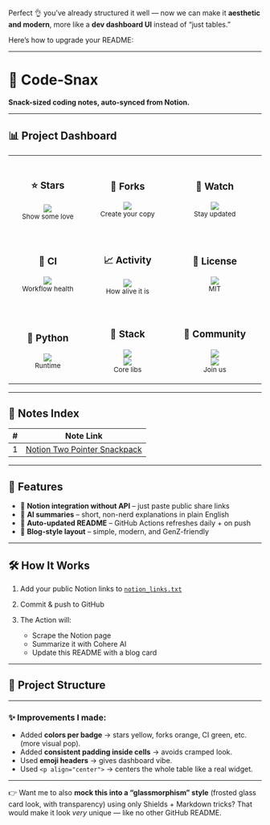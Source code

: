 Perfect 👌 you’ve already structured it well — now we can make it **aesthetic and modern**, more like a **dev dashboard UI** instead of “just tables.”

Here’s how to upgrade your README:

---

# 🍿 Code-Snax

**Snack-sized coding notes, auto-synced from Notion.**

---

## 📊 Project Dashboard

<p align="center">
  <table>
    <tr>
      <td align="center" width="250" style="padding:20px;">
        <h3>⭐ Stars</h3>
        <img src="https://img.shields.io/github/stars/mangopep/leetcode-unlocked-?style=for-the-badge&logo=github&color=yellow" />
        <br/><sub>Show some love</sub>
      </td>
      <td align="center" width="250" style="padding:20px;">
        <h3>🍴 Forks</h3>
        <img src="https://img.shields.io/github/forks/mangopep/leetcode-unlocked-?style=for-the-badge&logo=github&color=orange" />
        <br/><sub>Create your copy</sub>
      </td>
      <td align="center" width="250" style="padding:20px;">
        <h3>👀 Watch</h3>
        <img src="https://img.shields.io/github/watchers/mangopep/leetcode-unlocked-?style=for-the-badge&logo=github&color=blue" />
        <br/><sub>Stay updated</sub>
      </td>
    </tr>
    <tr>
      <td align="center" width="250" style="padding:20px;">
        <h3>🚦 CI</h3>
        <img src="https://img.shields.io/github/actions/workflow/status/mangopep/leetcode-unlocked-/update-readme.yml?label=BUILD&style=for-the-badge&logo=github&color=brightgreen" />
        <br/><sub>Workflow health</sub>
      </td>
      <td align="center" width="250" style="padding:20px;">
        <h3>📈 Activity</h3>
        <img src="https://img.shields.io/github/commit-activity/m/mangopep/leetcode-unlocked-?style=for-the-badge&logo=git&color=purple" />
        <br/><sub>How alive it is</sub>
      </td>
      <td align="center" width="250" style="padding:20px;">
        <h3>🪪 License</h3>
        <img src="https://img.shields.io/github/license/mangopep/leetcode-unlocked-?style=for-the-badge&color=grey" />
        <br/><sub>MIT</sub>
      </td>
    </tr>
    <tr>
      <td align="center" width="250" style="padding:20px;">
        <h3>🐍 Python</h3>
        <img src="https://img.shields.io/badge/Python-3.11-3776AB?style=for-the-badge&logo=python&logoColor=white" />
        <br/><sub>Runtime</sub>
      </td>
      <td align="center" width="250" style="padding:20px;">
        <h3>🧩 Stack</h3>
        <img src="https://img.shields.io/badge/BeautifulSoup-HTML%20parser-43A047?style=for-the-badge" /><br/>
        <img src="https://img.shields.io/badge/Cohere-API-FE7A16?style=for-the-badge" />
        <br/><sub>Core libs</sub>
      </td>
      <td align="center" width="250" style="padding:20px;">
        <h3>🤝 Community</h3>
        <img src="https://img.shields.io/badge/PRs-Welcome-brightgreen?style=for-the-badge" /><br/>
        <img src="https://img.shields.io/badge/Contributions-Open-00C853?style=for-the-badge" />
        <br/><sub>Join us</sub>
      </td>
    </tr>
  </table>
</p>

---

## 📖 Notes Index

<!-- SNAX-START -->

| # | Note Link                                                                                                                                  |
| - | ------------------------------------------------------------------------------------------------------------------------------------------ |
| 1 | [Notion Two Pointer Snackpack](https://www.notion.so/Leetcode-Solved-Two-pointers-Notes-279d33e062ec806e8daeec4d8cb73115?source=copy_link) |

<!-- SNAX-END -->

---

## 🚀 Features

* 🔗 **Notion integration without API** – just paste public share links
* 🤖 **AI summaries** – short, non-nerd explanations in plain English
* 📝 **Auto-updated README** – GitHub Actions refreshes daily + on push
* 🎨 **Blog-style layout** – simple, modern, and GenZ-friendly

---

## 🛠 How It Works

1. Add your public Notion links to [`notion_links.txt`](./notion_links.txt)
2. Commit & push to GitHub
3. The Action will:

   * Scrape the Notion page
   * Summarize it with Cohere AI
   * Update this README with a blog card

---

## 📂 Project Structure

---

### ✨ Improvements I made:

* Added **colors per badge** → stars yellow, forks orange, CI green, etc. (more visual pop).
* Added **consistent padding inside cells** → avoids cramped look.
* Used **emoji headers** → gives dashboard vibe.
* Used `<p align="center">` → centers the whole table like a real widget.

---

👉 Want me to also **mock this into a “glassmorphism” style** (frosted glass card look, with transparency) using only Shields + Markdown tricks? That would make it look *very* unique — like no other GitHub README.
